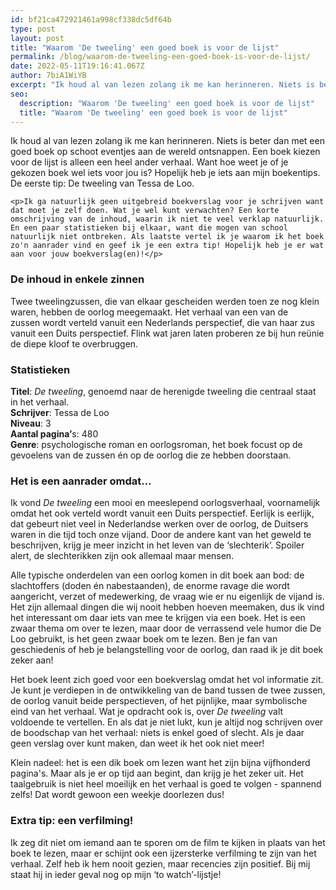 ```yaml
---
id: bf21ca472921461a998cf338dc5df64b
type: post
layout: post
title: "Waarom 'De tweeling' een goed boek is voor de lijst"
permalink: /blog/waarom-de-tweeling-een-goed-boek-is-voor-de-lijst/
date: 2022-05-11T19:16:41.067Z
author: 7biA1WiYB
excerpt: "Ik houd al van lezen zolang ik me kan herinneren. Niets is beter dan met een goed boek op schoot eventjes aan de wereld ontsnappen. Een boek kiezen voor de lijst is alleen een heel ander verhaal. Want hoe weet je of je gekozen boek wel iets voor jou is? Hopelijk heb je iets aan mijn boekentips. De eerste tip: De tweeling van Tessa de Loo.   "
seo:
  description: "Waarom 'De tweeling' een goed boek is voor de lijst"
  title: "Waarom 'De tweeling' een goed boek is voor de lijst"
---
```

Ik houd al van lezen zolang ik me kan herinneren. Niets is beter dan met een goed boek op schoot eventjes aan de wereld ontsnappen. Een boek kiezen voor de lijst is alleen een heel ander verhaal. Want hoe weet je of je gekozen boek wel iets voor jou is? Hopelijk heb je iets aan mijn boekentips. De eerste tip: De tweeling van Tessa de Loo.   

    <p>Ik ga natuurlijk geen uitgebreid boekverslag voor je schrijven want dat moet je zelf doen. Wat je wel kunt verwachten? Een korte omschrijving van de inhoud, waarin ik niet te veel verklap natuurlijk. En een paar statistieken bij elkaar, want die mogen van school natuurlijk niet ontbreken. Als laatste vertel ik je waarom ik het boek zo'n aanrader vind en geef ik je een extra tip! Hopelijk heb je er wat aan voor jouw boekverslag(en)!</p>
<h3>De inhoud in enkele zinnen</h3>
<p>Twee tweelingzussen, die van elkaar gescheiden werden toen ze nog klein waren, hebben de oorlog meegemaakt. Het verhaal van een van de zussen wordt verteld vanuit een Nederlands perspectief, die van haar zus vanuit een Duits perspectief. Flink wat jaren laten proberen ze bij hun reünie de diepe kloof te overbruggen.</p>
<h3>Statistieken</h3>
<p><strong>Titel</strong>: <em>De tweeling</em>, genoemd naar de herenigde tweeling die centraal staat in het verhaal.<br><strong>Schrijver</strong>: Tessa de Loo<br><strong>Niveau</strong>: 3<br><strong>Aantal pagina’</strong>s: 480<br><strong>Genre</strong>: psychologische roman en oorlogsroman, het boek focust op de gevoelens van de zussen én op de oorlog die ze hebben doorstaan.</p>
<h3>Het is een aanrader omdat...</h3>
<p>Ik vond <em>De tweeling</em> een mooi en meeslepend oorlogsverhaal, voornamelijk omdat het ook verteld wordt vanuit een Duits perspectief. Eerlijk is eerlijk, dat gebeurt niet veel in Nederlandse werken over de oorlog, de Duitsers waren in die tijd toch onze vijand. Door de andere kant van het geweld te beschrijven, krijg je meer inzicht in het leven van de ‘slechterik’. Spoiler alert, de slechterikken zijn ook allemaal maar mensen.</p>
<p>Alle typische onderdelen van een oorlog komen in dit boek aan bod: de slachtoffers (doden én nabestaanden), de enorme ravage die wordt aangericht, verzet of medewerking, de vraag wie er nu eigenlijk de vijand is. Het zijn allemaal dingen die wij nooit hebben hoeven meemaken, dus ik vind het interessant om daar iets van mee te krijgen via een boek. Het is een zwaar thema om over te lezen, maar door de verrassend vele humor die De Loo gebruikt, is het geen zwaar boek om te lezen. Ben je fan van geschiedenis of heb je belangstelling voor de oorlog, dan raad ik je dit boek zeker aan!</p>
<p>Het boek leent zich goed voor een boekverslag omdat het vol informatie zit. Je kunt je verdiepen in de ontwikkeling van de band tussen de twee zussen, de oorlog vanuit beide perspectieven, of het pijnlijke, maar symbolische eind van het verhaal. Wat je opdracht ook is, over <em>De tweeling</em> valt voldoende te vertellen. En als dat je niet lukt, kun je altijd nog schrijven over de boodschap van het verhaal: niets is enkel goed of slecht. Als je daar geen verslag over kunt maken, dan weet ik het ook niet meer!</p>
<p>Klein nadeel: het is een dik boek om lezen want het zijn bijna vijfhonderd pagina's. Maar als je er op tijd aan begint, dan krijg je het zeker uit. Het taalgebruik is niet heel moeilijk en het verhaal is goed te volgen - spannend zelfs! Dat wordt gewoon een weekje doorlezen dus!</p>
<h3>Extra tip: een verfilming!</h3>
<p>Ik zeg dit niet om iemand aan te sporen om de film te kijken in plaats van het boek te lezen, maar er schijnt ook een ijzersterke verfilming te zijn van het verhaal. Zelf heb ik hem nooit gezien, maar recencies zijn positief. Bij mij staat hij in ieder geval nog op mijn ‘to watch’-lijstje!</p>  
